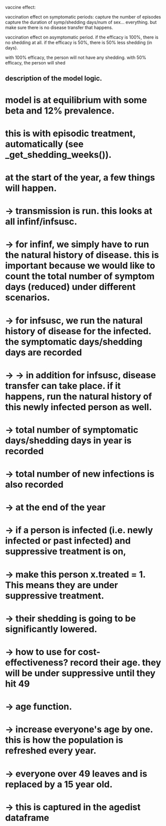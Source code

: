 vaccine effect:

vaccination effect on symptomatic periods:
capture the number of episodes
capture the duration of symp/shedding days/num of sex... everything. 
but make sure there is no disease transfer that happens. 

vaccination effect on asymptomatic period. 
if the efficacy is 100%, there is no shedding at all. 
if the efficacy is 50%, there is 50% less shedding (in days). 

with 100% efficacy, the person will not have any shedding.
with 50% efficacy, the person will shed 

## description of the model logic.
# model is at equilibrium with some beta and 12% prevalence. 
# this is with episodic treatment, automatically (see _get_shedding_weeks()). 

# at the start of the year, a few things will happen. 
# -> transmission is run. this looks at all infinf/infsusc. 
# -> for infinf, we simply have to run the natural history of disease. this is important because we would like to count the total number of symptom days (reduced) under different scenarios. 
# -> for infsusc, we run the natural history of disease for the infected. the symptomatic days/shedding days are recorded  
# -> -> in addition for infsusc, disease transfer can take place. if it happens, run the natural history of this newly infected person as well. 
# -> total number of symptomatic days/shedding days in year is recorded 
# -> total number of new infections is also recorded

# -> at the end of the year
# -> if a person is infected (i.e. newly infected or past infected) and suppressive treatment is on, 
# -> make this person x.treated = 1. This means they are under suppressive treatment. 
# -> their shedding is going to be significantly lowered. 
# -> how to use for cost-effectiveness? record their age. they will be under suppressive until they hit 49

# -> age function. 
# -> increase everyone's age by one. this is how the population is refreshed every year. 
# -> everyone over 49 leaves and is replaced by a 15 year old. 
# -> this is captured in the agedist dataframe